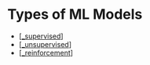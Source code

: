# Types of ML Models

- [[_supervised]]
- [[_unsupervised]]
- [[_reinforcement]]

[//begin]: # "Autogenerated link references for markdown compatibility"
[_supervised]: supervised/_supervised.md "Supervised"
[_unsupervised]: unsupervised/_unsupervised.md "Unsupervised"
[_reinforcement]: reinforcement/_reinforcement.md "Reinforcement"
[//end]: # "Autogenerated link references"